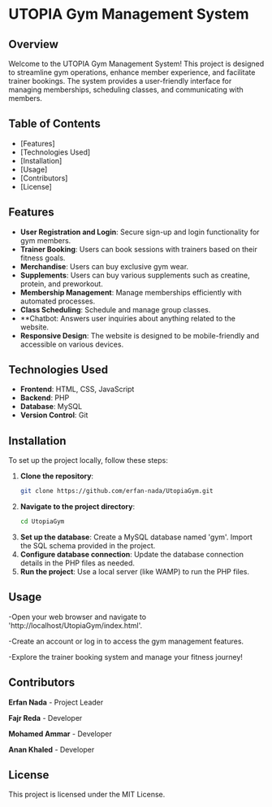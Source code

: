 # UTOPIA Gym Management System

## Overview
Welcome to the UTOPIA Gym Management System! This project is designed to streamline gym operations, enhance member experience, and facilitate trainer bookings. The system provides a user-friendly interface for managing memberships, scheduling classes, and communicating with members.

## Table of Contents
- [Features]
- [Technologies Used]
- [Installation]
- [Usage]
- [Contributors]
- [License]

## Features
- **User  Registration and Login**: Secure sign-up and login functionality for gym members.
- **Trainer Booking**: Users can book sessions with trainers based on their fitness goals.
- **Merchandise**: Users can buy exclusive gym wear.
- **Supplements**: Users can buy various supplements such as creatine, protein, and preworkout.
- **Membership Management**: Manage memberships efficiently with automated processes.
- **Class Scheduling**: Schedule and manage group classes.
- **Chatbot: Answers user inquiries about anything related to the website.
- **Responsive Design**: The website is designed to be mobile-friendly and accessible on various devices.

## Technologies Used
- **Frontend**: HTML, CSS, JavaScript
- **Backend**: PHP
- **Database**: MySQL
- **Version Control**: Git

## Installation
To set up the project locally, follow these steps:

1. **Clone the repository**:
   ```bash
   git clone https://github.com/erfan-nada/UtopiaGym.git
2. **Navigate to the project directory**:
   ```bash
   cd UtopiaGym
3. **Set up the database**:
    Create a MySQL database named 'gym'.
    Import the SQL schema provided in the project.
4. **Configure database connection**:
    Update the database connection details in the PHP files as needed.
5. **Run the project**:
    Use a local server (like WAMP) to run the PHP files.

## Usage
-Open your web browser and navigate to 'http://localhost/UtopiaGym/index.html'.

-Create an account or log in to access the gym management features.

-Explore the trainer booking system and manage your fitness journey!

## Contributors
**Erfan Nada** - Project Leader

**Fajr Reda** - Developer

**Mohamed Ammar** - Developer

**Anan Khaled** - Developer


## License
This project is licensed under the MIT License.
   
